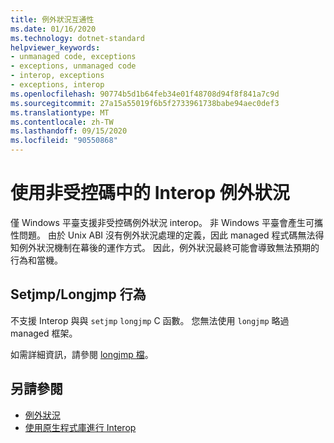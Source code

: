 ```yaml
---
title: 例外狀況互通性
ms.date: 01/16/2020
ms.technology: dotnet-standard
helpviewer_keywords:
- unmanaged code, exceptions
- exceptions, unmanaged code
- interop, exceptions
- exceptions, interop
ms.openlocfilehash: 90774b5d1b64feb34e01f48708d94f8f841a7c9d
ms.sourcegitcommit: 27a15a55019f6b5f2733961738babe94aec0def3
ms.translationtype: MT
ms.contentlocale: zh-TW
ms.lasthandoff: 09/15/2020
ms.locfileid: "90550868"
---
```

# <a name="working-with-interop-exceptions-in-unmanaged-code"></a>使用非受控碼中的 Interop 例外狀況

僅 Windows 平臺支援非受控碼例外狀況 interop。 非 Windows 平臺會產生可攜性問題。 由於 Unix ABI 沒有例外狀況處理的定義，因此 managed 程式碼無法得知例外狀況機制在幕後的運作方式。 因此，例外狀況最終可能會導致無法預期的行為和當機。

## <a name="setjmplongjmp-behaviors"></a>Setjmp/Longjmp 行為

不支援 Interop 與與 `setjmp` `longjmp` C 函數。 您無法使用 `longjmp` 略過 managed 框架。

如需詳細資訊，請參閱 [longjmp 檔](/cpp/c-runtime-library/reference/longjmp)。

## <a name="see-also"></a>另請參閱

- [例外狀況](index.md)
- [使用原生程式庫進行 Interop](https://www.mono-project.com/docs/advanced/pinvoke/#runtime-exception-propagation)
